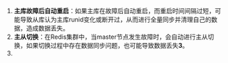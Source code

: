 1. **主库故障后自动重启**：如果主库在故障后自动重启，而重启时间间隔过短，可能导致从库认为主库runid变化或断开过，从而进行全量同步并清理自己的数据，造成数据丢失。
2. **主从切换**：在Redis集群中，当master节点发生故障时，会自动进行主从切换，如果切换过程中存在数据同步问题，也可能导致数据丢失**3**。
3.
